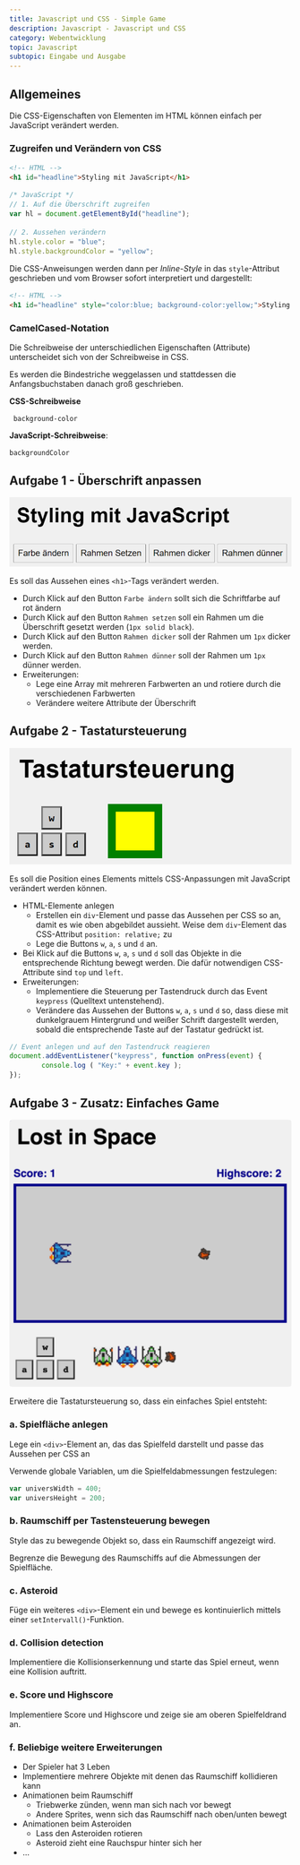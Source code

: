```yaml
---
title: Javascript und CSS - Simple Game
description: Javascript - Javascript und CSS
category: Webentwicklung
topic: Javascript
subtopic: Eingabe und Ausgabe
---
```


## Allgemeines

Die CSS-Eigenschaften von Elementen im HTML können einfach per JavaScript verändert werden.

### Zugreifen und Verändern von CSS
```html
<!-- HTML -->
<h1 id="headline">Styling mit JavaScript</h1>
```
```javascript
/* JavaScript */
// 1. Auf die Überschrift zugreifen
var hl = document.getElementById("headline");

// 2. Aussehen verändern
hl.style.color = "blue";
hl.style.backgroundColor = "yellow";
```

Die CSS-Anweisungen werden dann per _Inline-Style_ in das `style`-Attribut geschrieben und vom Browser sofort interpretiert und dargestellt:

```html
<!-- HTML -->
<h1 id="headline" style="color:blue; background-color:yellow;">Styling mit JavaScript</h1>
```

### CamelCased-Notation

Die Schreibweise der unterschiedlichen Eigenschaften (Attribute) unterscheidet sich von der Schreibweise in CSS.

Es werden die Bindestriche weggelassen und stattdessen die Anfangsbuchstaben danach groß geschrieben.

**CSS-Schreibweise**

```
 background-color
```

**JavaScript-Schreibweise**:
```
backgroundColor
```


## Aufgabe 1 - Überschrift anpassen
![Aufgabe Überschrift anpassen](./img/js_css_headline.png)

Es soll das Aussehen eines `<h1>`-Tags verändert werden.

- Durch Klick auf den Button `Farbe ändern` sollt sich die Schriftfarbe auf rot ändern
- Durch Klick auf den Button `Rahmen setzen` soll ein Rahmen um die Überschrift gesetzt werden (`1px solid black`).
- Durch Klick auf den Button `Rahmen dicker` soll der Rahmen um `1px` dicker werden.
- Durch Klick auf den Button `Rahmen dünner` soll der Rahmen um `1px` dünner werden.
- Erweiterungen:
	- Lege eine Array mit mehreren Farbwerten an und rotiere durch die verschiedenen Farbwerten
	- Verändere weitere Attribute der Überschrift



## Aufgabe 2 - Tastatursteuerung
![Aufgabe Tastatursteuerung](./img/js_css_keyboard.png)

Es soll die Position eines Elements mittels CSS-Anpassungen mit JavaScript verändert werden können.

- HTML-Elemente anlegen
	- Erstellen ein `div`-Element und passe das Aussehen per CSS so an, damit es wie oben abgebildet aussieht. Weise dem `div`-Element das CSS-Attribut `position: relative;` zu
	- Lege die Buttons `w`, `a`, `s` und `d` an.
- Bei Klick auf die Buttons `w`, `a`, `s` und `d` soll das Objekte in die entsprechende Richtung bewegt werden. Die dafür notwendigen CSS-Attribute sind `top` und `left`.
- Erweiterungen:
	- Implementiere die Steuerung per Tastendruck durch das Event `keypress` (Quelltext untenstehend).
	- Verändere das Aussehen der Buttons `w`, `a`, `s` und `d` so, dass diese mit dunkelgrauem Hintergrund und weißer Schrift dargestellt werden, sobald die entsprechende Taste auf der Tastatur gedrückt ist.

```javascript
// Event anlegen und auf den Tastendruck reagieren
document.addEventListener("keypress", function onPress(event) {
		console.log ( "Key:" + event.key );
});
```

## Aufgabe 3 - Zusatz: Einfaches Game
![Game](img/js_css_lostgame.png)

Erweitere die Tastatursteuerung so, dass ein einfaches Spiel entsteht:
### a. Spielfläche anlegen
Lege ein `<div>`-Element an, das das Spielfeld darstellt und passe das Aussehen per CSS an

Verwende globale Variablen, um die Spielfeldabmessungen festzulegen:
```javascript
var universWidth = 400;
var universHeight = 200;
```

### b. Raumschiff per Tastensteuerung bewegen
Style das zu bewegende Objekt so, dass ein Raumschiff angezeigt wird.

Begrenze die Bewegung des Raumschiffs auf die Abmessungen der Spielfläche.

### c. Asteroid
Füge ein weiteres `<div>`-Element ein und bewege es kontinuierlich mittels einer `setIntervall()`-Funktion.

### d. Collision detection
Implementiere die Kollisionserkennung und starte das Spiel erneut, wenn eine Kollision auftritt.

### e. Score und Highscore
Implementiere Score und Highscore und zeige sie am oberen Spielfeldrand an.

### f. Beliebige weitere Erweiterungen
- Der Spieler hat 3 Leben
- Implementiere mehrere Objekte mit denen das Raumschiff kollidieren kann
- Animationen beim Raumschiff
  - Triebwerke zünden, wenn man sich nach vor bewegt
  - Andere Sprites, wenn sich das Raumschiff nach oben/unten bewegt
- Animationen beim Asteroiden
  - Lass den Asteroiden rotieren
  - Asteroid zieht eine Rauchspur hinter sich her
- ...
